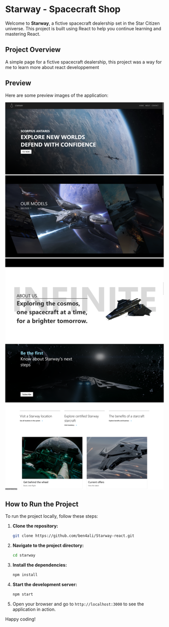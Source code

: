 # Starway - Spacecraft Shop

Welcome to **Starway**, a fictive spacecraft dealership set in the Star Citizen universe. This project is built using React to help you continue learning and mastering React.

## Project Overview

A simple page for a fictive spacecraft dealership, this project was a way for me to learn more about react developpement

## Preview

Here are some preview images of the application:

![Preview 1](previews/preview1.png)
![Preview 2](previews/preview2.png)
![Preview 3](previews/preview3.png)
![Preview 4](previews/preview4.png)
![Preview 5](previews/preview5.png)

## How to Run the Project

To run the project locally, follow these steps:

1. **Clone the repository:**
    ```bash
    git clone https://github.com/ben4ali/Starway-react.git
    ```

2. **Navigate to the project directory:**
    ```bash
    cd starway
    ```

3. **Install the dependencies:**
    ```bash
    npm install
    ```

4. **Start the development server:**
    ```bash
    npm start
    ```

5. Open your browser and go to `http://localhost:3000` to see the application in action.

Happy coding!